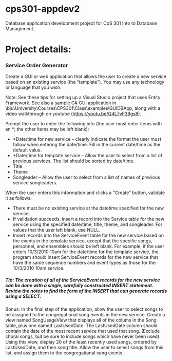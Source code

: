# cps301-appdev2
Database application development project for CpS 301 Into to Database Management.

<h1>Project details:</h1>
<h3>Service Order Generator</h3>
<p>
Create a GUI or web application that allows the user to create a new service based on an existing service (the “template”). You may use any technology or language that you wish.

Note: See these tips for setting up a Visual Studio project that uses Entity Framework. See also a sample C# GUI application in \bju\University\Courses\CPS301\Class\examples\GUIDBApp, along with a video walkthrough on youtube (https://youtu.be/Q4L7vF39gs8).

Prompt the user to enter the following info (the user must enter items with an *; the other items may be left blank):</p>

<ul>
  
<li>*Date/time for new service – clearly indicate the format the user must follow when entering the date/time. Fill in the current date/time as the default value.</li>

<li>*Date/time for template service – Allow the user to select from a list of previous services. The list should be sorted by date/time.</li>

<li>Title</li>

<li>Theme</li>

<li>Songleader – Allow the user to select from a list of names of previous service songleaders.</li>
</ul>

<p>
When the user enters this information and clicks a “Create” button, validate it as follows:

<ul>

<li>There must be no existing service at the datetime specified for the new service.</li>

<li>If validation succeeds, insert a record into the Service table for the new service using the specified date/time, title, theme, and songleader. For values that the user left blank, use NULL.</li>

<li>Insert records into the ServiceEvent table for the new service based on the events in the template service, except that the specific songs, personnel, and ensembles should be left blank. For example, if the user enters 10/3/2010 10am for the date/time for the template service, the program should insert ServiceEvent records for the new service that have the same sequence numbers and event types as those for the 10/3/2010 10am service.</li>

</ul>

<h5>Tip: The creation of all of the ServiceEvent records for the new service can be done with a single, carefully constructed INSERT statement. Review the notes to find the form of the INSERT that can generate records using a SELECT.</h5>

Bonus: In the final step of the application, allow the user to select songs to be assigned to the congregational song events in the new service. Create a view named SongUsageView that displays all of the colums in the Song table, plus one named LastUsedDate. The LastUsedDate column should contain the date of the most recent service that used that song. (Exclude choral songs, but be sure to include songs which have never been used). Using this view, display 20 of the least recently used songs, ordered by LastUsedDate, and then song title. Allow the user to select songs from this list, and assign them to the congregational song events.
</p>
